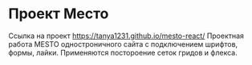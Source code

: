 # Проект Место
Ссылка на проект https://tanya1231.github.io/mesto-react/
Проектная работа MESTO одностроничного сайта с подключением шрифтов, формы, лайки. Применяются постороение сеток гридов и флекса.
